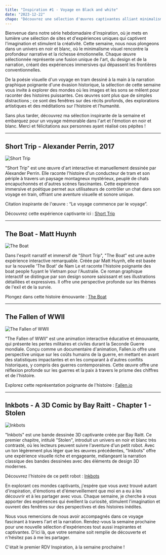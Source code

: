 ```yaml
---
title: "Inspiration #1 - Voyage en Black and white"
date: "2023-12-22"
chapo: "Découvrez une sélection d'œuvres captivantes alliant minimalisme visuel et richesse émotionnelle, de voyages interactifs à des réflexions historiques profondes. Plongez dans des univers uniques, où chaque image raconte une histoire puissante."
---
```


Bienvenue dans notre série hebdomadaire d'inspiration, où je mets en lumière une sélection de sites et d'expériences uniques qui captivent l'imagination et stimulent la créativité. Cette semaine, nous nous plongeons dans un univers en noir et blanc, où le minimalisme visuel rencontre la profondeur narrative et la richesse émotionnelle. Chaque œuvre sélectionnée représente une fusion unique de l'art, du design et de la narration, créant des expériences immersives qui dépassent les frontières conventionnelles.

De la poésie visuelle d'un voyage en tram dessiné à la main à la narration graphique poignante d'une évasion historique, la sélection de cette semaine vous invite à explorer des mondes où les images et les sons se mêlent pour raconter des histoires puissantes. Ces œuvres sont plus que de simples distractions ; ce sont des fenêtres sur des récits profonds, des explorations artistiques et des méditations sur l'histoire et l'humanité.

Sans plus tarder, découvrez ma sélection inspirante de la semaine et embarquez pour un voyage mémorable dans l'art et l'émotion en noir et blanc. Merci et félicitations aux personnes ayant réalisé ces pépites !

---

## Short Trip - Alexander Perrin, 2017

![Short Trip](https://storage.googleapis.com/waterspieler/blog/short-trip.png "Short Trip")

"Short Trip" est une œuvre d'art interactive et manuellement dessinée par Alexander Perrin. Elle raconte l'histoire d'un conducteur de tram et son périple à travers un paysage montagneux mystérieux, peuplé de chats encapuchonnés et d'autres scènes fascinantes. Cette expérience immersive et poétique permet aux utilisateurs de contrôler un chat dans son voyage en train, offrant une aventure visuelle et sonore unique.

Citation inspirante de l'œuvre : “Le voyage commence par le voyage”.

Découvrez cette expérience captivante ici : [Short Trip](https://alexanderperrin.com.au/paper/shorttrip/)

---

## The Boat - Matt Huynh

![The Boat](https://storage.googleapis.com/waterspieler/blog/the-boat.png "The Boat")

Dans l'esprit narratif et immersif de "Short Trip", "The Boat" est une autre expérience interactive remarquable. Créée par Matt Huynh, elle est basée sur la nouvelle 'The Boat' de Nam Le et raconte l'histoire poignante des boat people fuyant le Vietnam pour l'Australie. Ce roman graphique interactif se distingue par son design sonore saisissant et ses illustrations détaillées et expressives. Il offre une perspective profonde sur les thèmes de l'exil et de la survie.

Plongez dans cette histoire émouvante : [The Boat](https://www.sbs.com.au/theboat/)

---

## The Fallen of WWII

![The Fallen of WWII](https://storage.googleapis.com/waterspieler/blog/wwii.png "The Fallen of WWII")

"The Fallen of WWII" est une animation interactive éducative et émouvante, qui présente les pertes militaires et civiles durant la Seconde Guerre mondiale. Conçu comme un documentaire d'animation, Fallen.io offre une perspective unique sur les coûts humains de la guerre, en mettant en avant des statistiques impactantes et en les comparant à d'autres conflits historiques, y compris des guerres contemporaines. Cette œuvre offre une réflexion profonde sur les guerres et la paix à travers le prisme des chiffres et de l'histoire.

Explorez cette représentation poignante de l'histoire : [Fallen.io](http://fr.fallen.io/ww2/)

---

## Inkbots - A 3D Comic by Bay Raitt - Chapter 1 - Stolen

![Inkbots](https://storage.googleapis.com/waterspieler/blog/robot.png "Inkbots")

"Inkbots" est une bande dessinée 3D captivante créée par Bay Raitt. Ce premier chapitre, intitulé "Stolen", introduit un univers en noir et blanc très contrasté, où les lecteurs peuvent suivre l'aventure d'un petit robot. Avec un ton légèrement plus léger que les œuvres précédentes, "Inkbots" offre une expérience visuelle riche et engageante, mélangeant la narration classique des bandes dessinées avec des éléments de design 3D modernes.

Découvrez l'histoire de ce petit robot : [Inkbots](https://3dcomic.shop/inkbots/s01e01/)

En explorant ces mondes captivants, j'espére que vous avez trouvé autant d'inspiration, d'émotions et d'émerveillement que moi en a eu à les découvrir et à les partager avec vous. Chaque semaine, je cherche à vous apporter des expériences qui éveillent la curiosité, stimulent l'imagination et ouvrent des fenêtres sur des perspectives et des histoires inédites.

Nous vous remercions de nous avoir accompagnés dans ce voyage fascinant à travers l'art et la narration. Rendez-vous la semaine prochaine pour une nouvelle sélection d'expériences tout aussi inspirantes et captivantes. D'ici là, que votre semaine soit remplie de découverte et n'hésitez pas à me les partager.

C'était le premier RDV Inspiration, à la semaine prochaine !
